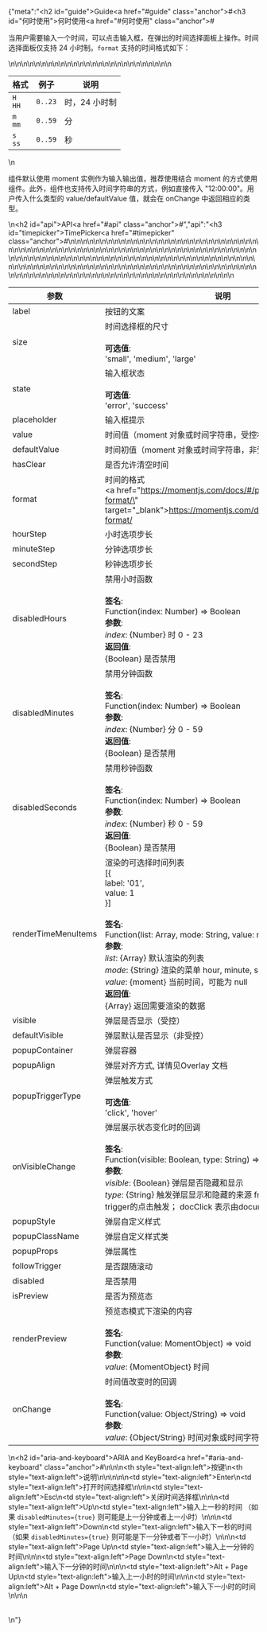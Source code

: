 {"meta":"<h2 id=\"guide\">Guide<a href=\"#guide\" class=\"anchor\">#</a></h2><h3 id=\"&#x4F55;&#x65F6;&#x4F7F;&#x7528;\">&#x4F55;&#x65F6;&#x4F7F;&#x7528;<a href=\"#&#x4F55;&#x65F6;&#x4F7F;&#x7528;\" class=\"anchor\">#</a></h3><p>&#x5F53;&#x7528;&#x6237;&#x9700;&#x8981;&#x8F93;&#x5165;&#x4E00;&#x4E2A;&#x65F6;&#x95F4;&#xFF0C;&#x53EF;&#x4EE5;&#x70B9;&#x51FB;&#x8F93;&#x5165;&#x6846;&#xFF0C;&#x5728;&#x5F39;&#x51FA;&#x7684;&#x65F6;&#x95F4;&#x9009;&#x62E9;&#x9762;&#x677F;&#x4E0A;&#x64CD;&#x4F5C;&#x3002;&#x65F6;&#x95F4;&#x9009;&#x62E9;&#x9762;&#x677F;&#x4EC5;&#x652F;&#x6301; 24 &#x5C0F;&#x65F6;&#x5236;&#x3002;<code>format</code> &#x652F;&#x6301;&#x7684;&#x65F6;&#x95F4;&#x683C;&#x5F0F;&#x5982;&#x4E0B;&#xFF1A;</p>\n<table>\n<thead>\n<tr>\n<th>&#x683C;&#x5F0F;</th>\n<th>&#x4F8B;&#x5B50;</th>\n<th>&#x8BF4;&#x660E;</th>\n</tr>\n</thead>\n<tbody>\n<tr>\n<td><code>H HH</code></td>\n<td><code>0..23</code></td>\n<td>&#x65F6;&#xFF0C;24 &#x5C0F;&#x65F6;&#x5236;</td>\n</tr>\n<tr>\n<td><code>m mm</code></td>\n<td><code>0..59</code></td>\n<td>&#x5206;</td>\n</tr>\n<tr>\n<td><code>s ss</code></td>\n<td><code>0..59</code></td>\n<td>&#x79D2;</td>\n</tr>\n</tbody>\n</table>\n<p>&#x7EC4;&#x4EF6;&#x9ED8;&#x8BA4;&#x4F7F;&#x7528; moment &#x5B9E;&#x4F8B;&#x4F5C;&#x4E3A;&#x8F93;&#x5165;&#x8F93;&#x51FA;&#x503C;&#xFF0C;&#x63A8;&#x8350;&#x4F7F;&#x7528;&#x7ED3;&#x5408; moment &#x7684;&#x65B9;&#x5F0F;&#x4F7F;&#x7528;&#x7EC4;&#x4EF6;&#x3002;&#x6B64;&#x5916;&#xFF0C;&#x7EC4;&#x4EF6;&#x4E5F;&#x652F;&#x6301;&#x4F20;&#x5165;&#x65F6;&#x95F4;&#x5B57;&#x7B26;&#x4E32;&#x7684;&#x65B9;&#x5F0F;&#xFF0C;&#x4F8B;&#x5982;&#x76F4;&#x63A5;&#x4F20;&#x5165; &quot;12:00:00&quot;&#x3002;&#x7528;&#x6237;&#x4F20;&#x5165;&#x4EC0;&#x4E48;&#x7C7B;&#x578B;&#x7684; value/defaultValue &#x503C;&#xFF0C;&#x5C31;&#x4F1A;&#x5728; onChange &#x4E2D;&#x8FD4;&#x56DE;&#x76F8;&#x5E94;&#x7684;&#x7C7B;&#x578B;&#x3002;</p>\n<h2 id=\"api\">API<a href=\"#api\" class=\"anchor\">#</a></h2>","api":"<h3 id=\"timepicker\">TimePicker<a href=\"#timepicker\" class=\"anchor\">#</a></h3><table>\n<thead>\n<tr>\n<th>&#x53C2;&#x6570;</th>\n<th>&#x8BF4;&#x660E;</th>\n<th>&#x7C7B;&#x578B;</th>\n<th>&#x9ED8;&#x8BA4;&#x503C;</th>\n</tr>\n</thead>\n<tbody>\n<tr>\n<td>label</td>\n<td>&#x6309;&#x94AE;&#x7684;&#x6587;&#x6848;</td>\n<td>ReactNode</td>\n<td>-</td>\n</tr>\n<tr>\n<td>size</td>\n<td>&#x65F6;&#x95F4;&#x9009;&#x62E9;&#x6846;&#x7684;&#x5C3A;&#x5BF8;<br><br><strong>&#x53EF;&#x9009;&#x503C;</strong>:<br>&apos;small&apos;, &apos;medium&apos;, &apos;large&apos;</td>\n<td>Enum</td>\n<td>&apos;medium&apos;</td>\n</tr>\n<tr>\n<td>state</td>\n<td>&#x8F93;&#x5165;&#x6846;&#x72B6;&#x6001;<br><br><strong>&#x53EF;&#x9009;&#x503C;</strong>:<br>&apos;error&apos;, &apos;success&apos;</td>\n<td>Enum</td>\n<td>-</td>\n</tr>\n<tr>\n<td>placeholder</td>\n<td>&#x8F93;&#x5165;&#x6846;&#x63D0;&#x793A;</td>\n<td>String</td>\n<td>-</td>\n</tr>\n<tr>\n<td>value</td>\n<td>&#x65F6;&#x95F4;&#x503C;&#xFF08;moment &#x5BF9;&#x8C61;&#x6216;&#x65F6;&#x95F4;&#x5B57;&#x7B26;&#x4E32;&#xFF0C;&#x53D7;&#x63A7;&#x72B6;&#x6001;&#x4F7F;&#x7528;&#xFF09;</td>\n<td>custom</td>\n<td>-</td>\n</tr>\n<tr>\n<td>defaultValue</td>\n<td>&#x65F6;&#x95F4;&#x521D;&#x503C;&#xFF08;moment &#x5BF9;&#x8C61;&#x6216;&#x65F6;&#x95F4;&#x5B57;&#x7B26;&#x4E32;&#xFF0C;&#x975E;&#x53D7;&#x63A7;&#x72B6;&#x6001;&#x4F7F;&#x7528;&#xFF09;</td>\n<td>custom</td>\n<td>-</td>\n</tr>\n<tr>\n<td>hasClear</td>\n<td>&#x662F;&#x5426;&#x5141;&#x8BB8;&#x6E05;&#x7A7A;&#x65F6;&#x95F4;</td>\n<td>Boolean</td>\n<td>true</td>\n</tr>\n<tr>\n<td>format</td>\n<td>&#x65F6;&#x95F4;&#x7684;&#x683C;&#x5F0F;<br><a href=\"https://momentjs.com/docs/#/parsing/string-format/\" target=\"_blank\">https://momentjs.com/docs/#/parsing/string-format/</a></td>\n<td>String</td>\n<td>&apos;HH:mm:ss&apos;</td>\n</tr>\n<tr>\n<td>hourStep</td>\n<td>&#x5C0F;&#x65F6;&#x9009;&#x9879;&#x6B65;&#x957F;</td>\n<td>Number</td>\n<td>-</td>\n</tr>\n<tr>\n<td>minuteStep</td>\n<td>&#x5206;&#x949F;&#x9009;&#x9879;&#x6B65;&#x957F;</td>\n<td>Number</td>\n<td>-</td>\n</tr>\n<tr>\n<td>secondStep</td>\n<td>&#x79D2;&#x949F;&#x9009;&#x9879;&#x6B65;&#x957F;</td>\n<td>Number</td>\n<td>-</td>\n</tr>\n<tr>\n<td>disabledHours</td>\n<td>&#x7981;&#x7528;&#x5C0F;&#x65F6;&#x51FD;&#x6570;<br><br><strong>&#x7B7E;&#x540D;</strong>:<br>Function(index: Number) =&gt; Boolean<br><strong>&#x53C2;&#x6570;</strong>:<br><em>index</em>: {Number} &#x65F6; 0 - 23<br><strong>&#x8FD4;&#x56DE;&#x503C;</strong>:<br>{Boolean} &#x662F;&#x5426;&#x7981;&#x7528;<br></td>\n<td>Function</td>\n<td>-</td>\n</tr>\n<tr>\n<td>disabledMinutes</td>\n<td>&#x7981;&#x7528;&#x5206;&#x949F;&#x51FD;&#x6570;<br><br><strong>&#x7B7E;&#x540D;</strong>:<br>Function(index: Number) =&gt; Boolean<br><strong>&#x53C2;&#x6570;</strong>:<br><em>index</em>: {Number} &#x5206; 0 - 59<br><strong>&#x8FD4;&#x56DE;&#x503C;</strong>:<br>{Boolean} &#x662F;&#x5426;&#x7981;&#x7528;<br></td>\n<td>Function</td>\n<td>-</td>\n</tr>\n<tr>\n<td>disabledSeconds</td>\n<td>&#x7981;&#x7528;&#x79D2;&#x949F;&#x51FD;&#x6570;<br><br><strong>&#x7B7E;&#x540D;</strong>:<br>Function(index: Number) =&gt; Boolean<br><strong>&#x53C2;&#x6570;</strong>:<br><em>index</em>: {Number} &#x79D2; 0 - 59<br><strong>&#x8FD4;&#x56DE;&#x503C;</strong>:<br>{Boolean} &#x662F;&#x5426;&#x7981;&#x7528;<br></td>\n<td>Function</td>\n<td>-</td>\n</tr>\n<tr>\n<td>renderTimeMenuItems</td>\n<td>&#x6E32;&#x67D3;&#x7684;&#x53EF;&#x9009;&#x62E9;&#x65F6;&#x95F4;&#x5217;&#x8868;<br>[{<br> label: &apos;01&apos;,<br> value: 1<br>}]<br><br><strong>&#x7B7E;&#x540D;</strong>:<br>Function(list: Array, mode: String, value: moment) =&gt; Array<br><strong>&#x53C2;&#x6570;</strong>:<br><em>list</em>: {Array} &#x9ED8;&#x8BA4;&#x6E32;&#x67D3;&#x7684;&#x5217;&#x8868;<br><em>mode</em>: {String} &#x6E32;&#x67D3;&#x7684;&#x83DC;&#x5355; hour, minute, second<br><em>value</em>: {moment} &#x5F53;&#x524D;&#x65F6;&#x95F4;&#xFF0C;&#x53EF;&#x80FD;&#x4E3A; null<br><strong>&#x8FD4;&#x56DE;&#x503C;</strong>:<br>{Array} &#x8FD4;&#x56DE;&#x9700;&#x8981;&#x6E32;&#x67D3;&#x7684;&#x6570;&#x636E;<br></td>\n<td>Function</td>\n<td>-</td>\n</tr>\n<tr>\n<td>visible</td>\n<td>&#x5F39;&#x5C42;&#x662F;&#x5426;&#x663E;&#x793A;&#xFF08;&#x53D7;&#x63A7;&#xFF09;</td>\n<td>Boolean</td>\n<td>-</td>\n</tr>\n<tr>\n<td>defaultVisible</td>\n<td>&#x5F39;&#x5C42;&#x9ED8;&#x8BA4;&#x662F;&#x5426;&#x663E;&#x793A;&#xFF08;&#x975E;&#x53D7;&#x63A7;&#xFF09;</td>\n<td>Boolean</td>\n<td>-</td>\n</tr>\n<tr>\n<td>popupContainer</td>\n<td>&#x5F39;&#x5C42;&#x5BB9;&#x5668;</td>\n<td>String/Function</td>\n<td>-</td>\n</tr>\n<tr>\n<td>popupAlign</td>\n<td>&#x5F39;&#x5C42;&#x5BF9;&#x9F50;&#x65B9;&#x5F0F;, &#x8BE6;&#x60C5;&#x89C1;Overlay &#x6587;&#x6863;</td>\n<td>String</td>\n<td>&apos;tl tl&apos;</td>\n</tr>\n<tr>\n<td>popupTriggerType</td>\n<td>&#x5F39;&#x5C42;&#x89E6;&#x53D1;&#x65B9;&#x5F0F;<br><br><strong>&#x53EF;&#x9009;&#x503C;</strong>:<br>&apos;click&apos;, &apos;hover&apos;</td>\n<td>Enum</td>\n<td>&apos;click&apos;</td>\n</tr>\n<tr>\n<td>onVisibleChange</td>\n<td>&#x5F39;&#x5C42;&#x5C55;&#x793A;&#x72B6;&#x6001;&#x53D8;&#x5316;&#x65F6;&#x7684;&#x56DE;&#x8C03;<br><br><strong>&#x7B7E;&#x540D;</strong>:<br>Function(visible: Boolean, type: String) =&gt; void<br><strong>&#x53C2;&#x6570;</strong>:<br><em>visible</em>: {Boolean} &#x5F39;&#x5C42;&#x662F;&#x5426;&#x9690;&#x85CF;&#x548C;&#x663E;&#x793A;<br><em>type</em>: {String} &#x89E6;&#x53D1;&#x5F39;&#x5C42;&#x663E;&#x793A;&#x548C;&#x9690;&#x85CF;&#x7684;&#x6765;&#x6E90; fromTrigger &#x8868;&#x793A;&#x7531;trigger&#x7684;&#x70B9;&#x51FB;&#x89E6;&#x53D1;&#xFF1B; docClick &#x8868;&#x793A;&#x7531;document&#x7684;&#x70B9;&#x51FB;&#x89E6;&#x53D1;</td>\n<td>Function</td>\n<td>func.noop</td>\n</tr>\n<tr>\n<td>popupStyle</td>\n<td>&#x5F39;&#x5C42;&#x81EA;&#x5B9A;&#x4E49;&#x6837;&#x5F0F;</td>\n<td>Object</td>\n<td>-</td>\n</tr>\n<tr>\n<td>popupClassName</td>\n<td>&#x5F39;&#x5C42;&#x81EA;&#x5B9A;&#x4E49;&#x6837;&#x5F0F;&#x7C7B;</td>\n<td>String</td>\n<td>-</td>\n</tr>\n<tr>\n<td>popupProps</td>\n<td>&#x5F39;&#x5C42;&#x5C5E;&#x6027;</td>\n<td>Object</td>\n<td>-</td>\n</tr>\n<tr>\n<td>followTrigger</td>\n<td>&#x662F;&#x5426;&#x8DDF;&#x968F;&#x6EDA;&#x52A8;</td>\n<td>Boolean</td>\n<td>-</td>\n</tr>\n<tr>\n<td>disabled</td>\n<td>&#x662F;&#x5426;&#x7981;&#x7528;</td>\n<td>Boolean</td>\n<td>false</td>\n</tr>\n<tr>\n<td>isPreview</td>\n<td>&#x662F;&#x5426;&#x4E3A;&#x9884;&#x89C8;&#x6001;</td>\n<td>Boolean</td>\n<td>-</td>\n</tr>\n<tr>\n<td>renderPreview</td>\n<td>&#x9884;&#x89C8;&#x6001;&#x6A21;&#x5F0F;&#x4E0B;&#x6E32;&#x67D3;&#x7684;&#x5185;&#x5BB9;<br><br><strong>&#x7B7E;&#x540D;</strong>:<br>Function(value: MomentObject) =&gt; void<br><strong>&#x53C2;&#x6570;</strong>:<br><em>value</em>: {MomentObject} &#x65F6;&#x95F4;</td>\n<td>Function</td>\n<td>-</td>\n</tr>\n<tr>\n<td>onChange</td>\n<td>&#x65F6;&#x95F4;&#x503C;&#x6539;&#x53D8;&#x65F6;&#x7684;&#x56DE;&#x8C03;<br><br><strong>&#x7B7E;&#x540D;</strong>:<br>Function(value: Object/String) =&gt; void<br><strong>&#x53C2;&#x6570;</strong>:<br><em>value</em>: {Object/String} &#x65F6;&#x95F4;&#x5BF9;&#x8C61;&#x6216;&#x65F6;&#x95F4;&#x5B57;&#x7B26;&#x4E32;</td>\n<td>Function</td>\n<td>func.noop</td>\n</tr>\n</tbody>\n</table>\n<h2 id=\"aria-and-keyboard\">ARIA and KeyBoard<a href=\"#aria-and-keyboard\" class=\"anchor\">#</a></h2><table>\n<thead>\n<tr>\n<th style=\"text-align:left\">&#x6309;&#x952E;</th>\n<th style=\"text-align:left\">&#x8BF4;&#x660E;</th>\n</tr>\n</thead>\n<tbody>\n<tr>\n<td style=\"text-align:left\">Enter</td>\n<td style=\"text-align:left\">&#x6253;&#x5F00;&#x65F6;&#x95F4;&#x9009;&#x62E9;&#x6846;</td>\n</tr>\n<tr>\n<td style=\"text-align:left\">Esc</td>\n<td style=\"text-align:left\">&#x5173;&#x95ED;&#x65F6;&#x95F4;&#x9009;&#x62E9;&#x6846;</td>\n</tr>\n<tr>\n<td style=\"text-align:left\">Up</td>\n<td style=\"text-align:left\">&#x8F93;&#x5165;&#x4E0A;&#x4E00;&#x79D2;&#x7684;&#x65F6;&#x95F4; &#xFF08;&#x5982;&#x679C; <code>disabledMinutes={true}</code> &#x5219;&#x53EF;&#x80FD;&#x662F;&#x4E0A;&#x4E00;&#x5206;&#x949F;&#x6216;&#x8005;&#x4E0A;&#x4E00;&#x5C0F;&#x65F6;&#xFF09;</td>\n</tr>\n<tr>\n<td style=\"text-align:left\">Down</td>\n<td style=\"text-align:left\">&#x8F93;&#x5165;&#x4E0B;&#x4E00;&#x79D2;&#x7684;&#x65F6;&#x95F4; &#xFF08;&#x5982;&#x679C; <code>disabledMinutes={true}</code> &#x5219;&#x53EF;&#x80FD;&#x662F;&#x4E0B;&#x4E00;&#x5206;&#x949F;&#x6216;&#x8005;&#x4E0B;&#x4E00;&#x5C0F;&#x65F6;&#xFF09;</td>\n</tr>\n<tr>\n<td style=\"text-align:left\">Page Up</td>\n<td style=\"text-align:left\">&#x8F93;&#x5165;&#x4E0A;&#x4E00;&#x5206;&#x949F;&#x7684;&#x65F6;&#x95F4;</td>\n</tr>\n<tr>\n<td style=\"text-align:left\">Page Down</td>\n<td style=\"text-align:left\">&#x8F93;&#x5165;&#x4E0B;&#x4E00;&#x5206;&#x949F;&#x7684;&#x65F6;&#x95F4;</td>\n</tr>\n<tr>\n<td style=\"text-align:left\">Alt + Page Up</td>\n<td style=\"text-align:left\">&#x8F93;&#x5165;&#x4E0A;&#x4E00;&#x5C0F;&#x65F6;&#x7684;&#x65F6;&#x95F4;</td>\n</tr>\n<tr>\n<td style=\"text-align:left\">Alt + Page Down</td>\n<td style=\"text-align:left\">&#x8F93;&#x5165;&#x4E0B;&#x4E00;&#x5C0F;&#x65F6;&#x7684;&#x65F6;&#x95F4;</td>\n</tr>\n</tbody>\n</table>\n"}